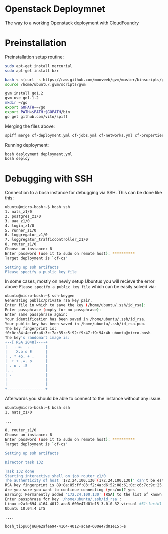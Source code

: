 Openstack Deploymnet
=======================
The way to a working Openstack deployment with CloudFoundry

Preinstallation
====
Preinstallation setup routine:
````bash
sudo apt-get install mercurial
sudo apt-get install bzr

bash < <(curl -s https://raw.github.com/moovweb/gvm/master/binscripts/gvm-installer)
source /home/ubuntu/.gvm/scripts/gvm

gvm install go1.2
gvm use go1.1.2
mkdir ~/go
export GOPATH=~/go
export PATH=$PATH:$GOPATH/bin
go get github.com/vito/spiff
````

Merging the files above:
````bash
spiff merge cf-deployment.yml cf-jobs.yml cf-networks.yml cf-properties.yml cf-settings.yml > deployment.yml 
````

Running deployment:
````bash
bosh deployment deployment.yml
bosh deploy
````

Debugging with SSH
===
Connection to a bosh instance for debugging via SSH. This can be done like this:

````bash
ubuntu@micro-bosh:~$ bosh ssh
1. nats_z1/0
2. postgres_z1/0
3. uaa_z1/0
4. login_z1/0
5. runner_z1/0
6. loggregator_z1/0
7. loggregator_trafficcontroller_z1/0
8. router_z1/0
Choose an instance: 8
Enter password (use it to sudo on remote host): **********
Target deployment is `cf-cs'

Setting up ssh artifacts
Please specify a public key file
````

In some cases, mostly on newly setup Ubuntus you will recieve the error above `Please specify a public key file` which can be easily solved via:

````bash
ubuntu@micro-bosh:~$ ssh-keygen
Generating public/private rsa key pair.
Enter file in which to save the key (/home/ubuntu/.ssh/id_rsa): 
Enter passphrase (empty for no passphrase): 
Enter same passphrase again: 
Your identification has been saved in /home/ubuntu/.ssh/id_rsa.
Your public key has been saved in /home/ubuntu/.ssh/id_rsa.pub.
The key fingerprint is:
f0:0c:84:4e:c6:a6:3c:7a:35:c5:92:f9:47:f9:94:4b ubuntu@micro-bosh
The key's randomart image is:
+--[ RSA 2048]----+
|   . =.  . .     |
|    X.o o E      |
| . * +o. + .     |
|  + + .=. o      |
| . o . .S        |
|. .              |
| .               |
|                 |
|                 |
+-----------------+
````

Afterwards you should be able to connect to the instance without any issue.
````bash
ubuntu@micro-bosh:~$ bosh ssh
1. nats_z1/0

...

8. router_z1/0
Choose an instance: 8
Enter password (use it to sudo on remote host): **********
Target deployment is `cf-cs'

Setting up ssh artifacts

Director task 132

Task 132 done
Starting interactive shell on job router_z1/0
The authenticity of host '172.24.100.130 (172.24.100.130)' can't be established.
RSA key fingerprint is 89:8a:85:ff:83:f2:4a:d6:52:08:61:0c:c6:7c:9c:25.
Are you sure you want to continue connecting (yes/no)? yes
Warning: Permanently added '172.24.100.130' (RSA) to the list of known hosts.
Enter passphrase for key '/home/ubuntu/.ssh/id_rsa': 
Linux e2afe694-4164-4012-aca8-600e47d01e15 3.0.0-32-virtual #51~lucid1 SMP Thu Mar 6 17:43:24 UTC 2014 x86_64 GNU/Linux
Ubuntu 10.04.4 LTS

....

bosh_ti5pu6jn6@e2afe694-4164-4012-aca8-600e47d01e15:~$ 

````
